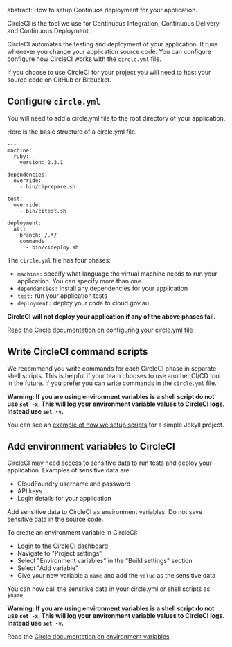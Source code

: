 abstract: How to setup Continuos deployment for your application.

CircleCI is the tool we use for Continuous Integration, Continuous Delivery and Continuous Deployment.

CircleCI automates the testing and deployment of your application. It runs whenever you change your application source code. You can configure configure how CircleCI works with the `circle.yml` file.

If you choose to use CircleCI for your project you will need to host your source code on GitHub or Bitbucket.

## Configure `circle.yml`

You will need to add a circle.yml file to the root directory of your application.

Here is the basic structure of a circle.yml file.

```
---
machine:
  ruby:
    version: 2.3.1

dependencies:
  override:
    - bin/ciprepare.sh

test:
  override:
    - bin/citest.sh

deployment:
  all:
    branch: /.*/
    commands:
      - bin/cideploy.sh
```

The `circle.yml` file has four phases:

- `machine:` specify what language the virtual machine needs to run your application. You can specify more than one.
- `dependencies:` install any dependencies for your application
- `test:` run your application tests
- `deployment:` deploy your code to cloud.gov.au

**CircleCI will not deploy your application if any of the above phases fail.**

Read the [Circle documentation on configuring your circle.yml file](https://circleci.com/docs/configuration/)

## Write CircleCI command scripts

We recommend you write commands for each CircleCI phase in separate shell scripts. This is helpful if your team chooses to use another CI/CD tool in the future. If you prefer you can write commands in the `circle.yml` file.

**Warning: If you are using environment variables is a shell script do not use `set -x`. This will log your environment variable values to CircleCI logs. Instead use `set -v`.**

You can see an [example of how we setup scripts](https://github.com/AusDTO/jalpha/tree/master/template/bin) for a simple Jekyll project.

## Add environment variables to CircleCI

CircleCI may need access to sensitive data to run tests and deploy your application. Examples of sensitive data are:

- CloudFoundry username and password
- API keys
- Login details for your application

Add sensitive data to CircleCI as environment variables. Do not save sensitive data in the source code.

To create an environment variable in CircleCI:

- [Login to the CircleCI dashboard](https://circleci.com/vcs-authorize/)
- Navigate to "Project settings"
- Select "Environment variables" in the "Build settings" section
- Select "Add variable"
- Give your new variable a `name` and add the `value` as the sensitive data

You can now call the sensitive data in your circle.yml or shell scripts as `$name`

**Warning: If you are using environment variables is a shell script do not use `set -x`. This will log your environment variable values to CircleCI logs. Instead use `set -v`.**

Read the [Circle documentation on environment variables](https://circleci.com/docs/environment-variables/)
